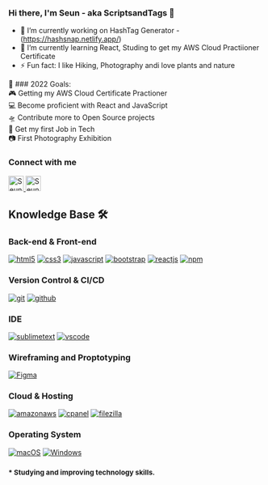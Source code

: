 ### Hi there, I'm Seun - aka ScriptsandTags  👋

- 🔭 I’m currently working on HashTag Generator - (https://hashsnap.netlify.app/)
- 🌱 I’m currently learning React, Studing to get my AWS Cloud Practiioner Certificate
- ⚡ Fun fact: I like Hiking, Photography andi love plants and nature

🥅 ### 2022 Goals: <br />
🎮 Getting my AWS Cloud Certificate Practioner <br />
💻 Become proficient with React and JavaScript <br />
🛸 Contribute more to Open Source projects <br />
📄 Get my first Job in Tech <br />
📷 First Photography Exhibition <br />


### Connect with me 

 <a href="https://www.linkedin.com/in/seunogundele/">
    <img src="https://www.vectorlogo.zone/logos/linkedin/linkedin-icon.svg" alt="Seun Ogundele's LinkedIn Profile" height="30" width="30">
  </a>
   <a href="https://github.com/whoiskekeanyway">
    <img src="https://www.vectorlogo.zone/logos/github/github-icon.svg" alt="Seun Ogundele's Github Profile" height="30" width="30">
  </a>


### <h2>Knowledge Base :hammer_and_wrench:</h2>

### <h3>Back-end & Front-end</h3>

<a href="https://html.spec.whatwg.org/multipage/" target="_blank"><img src="https://img.shields.io/badge/-HTML-white?logo=html5&style=for-the-badge" alt="html5"/></a>
<a href="https://www.w3.org/Style/CSS" target="_blank"><img src="https://img.shields.io/badge/-CSS-white?logo=css3&logoColor=1572B6&style=for-the-badge" alt="css3"/></a>
<a href="https://developer.mozilla.org/en-US/docs/Web/JavaScript" target="_blank"><img src="https://img.shields.io/badge/JavaScript-white.svg?style=for-the-badge&logo=javascript&logoColor=#F7DF1E" alt="javascript"/></a>
<a href="https://getbootstrap.com/" target="_blank"><img src="https://img.shields.io/badge/-Bootstrap-white?logo=bootstrap&logoColor=7952B3&style=for-the-badge" alt="bootstrap"/></a>
<a href="https://reactjs.org/" target="_blank"><img src="https://img.shields.io/badge/-ReactJs-white?logo=react&logoColor=61DBFB&style=for-the-badge" alt="reactjs"/></a>
<a href="https://www.npmjs.com/" target="_blank"><img src="https://img.shields.io/badge/-npm-white?logo=npm&logoColor=CB3837&style=for-the-badge" alt="npm"/></a>

### <h3>Version Control & CI/CD</h3>

<a href="https://git-scm.com/" target="_blank"><img src="https://img.shields.io/badge/-git-white?logo=git&logoColor=F05032&style=for-the-badge" alt="git"/></a>
<a href="https://github.com/" target="_blank"><img src="https://img.shields.io/badge/-github-white?logo=github&logoColor=181717&style=for-the-badge" alt="github"/></a>

### IDE

<a href="https://www.sublimetext.com/" target="_blank"><img src="https://img.shields.io/badge/-sublime-white?logo=sublimetext&logoColor=FF9800&style=for-the-badge"  alt="sublimetext"/></a>
<a href="https://visualstudio.microsoft.com" target="_blank"><img src="https://img.shields.io/badge/-vscode_text-white?logo=visualstudiocode&logoColor=0078d7&style=for-the-badge" alt="vscode"/></a>

### Wireframing and Proptotyping 

<a href="https://www.figma.com/" target="_blank"><img src="https://img.shields.io/badge/-Figma-white?logo=figma&logoColor=f3b45c&style=for-the-badge" alt="Figma"/></a>

### <h3>Cloud & Hosting</h3>

<a href="https://aws.amazon.com" target="_blank"><img src="https://img.shields.io/badge/-amazon_aws-white?logo=amazonaws&logoColor=232F3E&style=for-the-badge" alt="amazonaws"/></a>
<a href="https://cpanel.net/" target="_blank"><img src="https://img.shields.io/badge/-cpanel-white?logo=cpanel&logoColor=FF6C2C&style=for-the-badge" alt="cpanel"/></a>
<a href="https://filezilla-project.org/filezilla_pro.php" target="_blank"><img src="https://img.shields.io/badge/-filezilla-white?logo=filezilla&logoColor=BF0000&style=for-the-badge" alt="filezilla"/></a>


### Operating System

[![macOS](https://svgshare.com/i/ZjP.svg)](https://svgshare.com/i/ZjP.svg)
[![Windows](https://svgshare.com/i/ZhY.svg)](https://svgshare.com/i/ZhY.svg)



### <small><strong>*</strong> Studying and improving technology skills.</small>




<!--
**whoiskekeanyway/whoiskekeanyway** is a ✨ _special_ ✨ repository because its `README.md` (this file) appears on your GitHub profile.

Here are some ideas to get you started:

- 🔭 I’m currently working on ...
- 🌱 I’m currently learning React, Studing to get my AWS Cloud Practiioner Certificate
- 👯 I’m looking to collaborate on ...
- 🤔 I’m looking for help with entry level full stack job where i can learn and grow
- 💬 Ask me about ...
- 📫 How to reach me: ...
- ⚡ Fun fact: I like Hiking, Photography andi love plants and nature

![icons8-html-5-96](https://user-images.githubusercontent.com/71834585/146639142-60116ece-8662-4c6a-ae44-fc775ae2e0f5.png)
![icons8-css3-96](https://user-images.githubusercontent.com/71834585/146639161-956645f6-bb1e-4576-99ac-e13a5f76faf2.png)
![Webp net-resizeimage (1)](https://user-images.githubusercontent.com/71834585/146640129-caec4bf0-6127-4c39-b4ac-c3af69754187.png)
![Webp net-resizeimage 14 08 04](https://user-images.githubusercontent.com/71834585/146664673-30637093-0244-406c-b5aa-4ed93994d0c1.png)

-->
